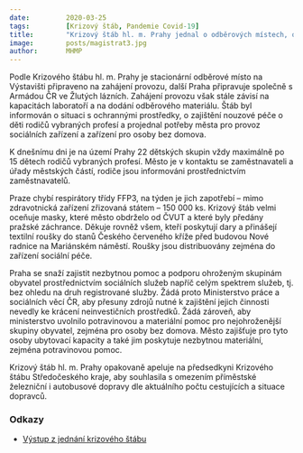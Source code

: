 ```yaml
---
date:         2020-03-25
tags:         [Krizový štáb, Pandemie Covid-19]
title:        "Krizový štáb hl. m. Prahy jednal o odběrových místech, o dětských skupinách, ochranných prostředcích a také o pomoci osobám bez domova"
image: 	      posts/magistrat3.jpg
author:       MHMP
---
```


Podle Krizového štábu hl. m. Prahy je stacionární odběrové místo na Výstavišti připraveno na zahájení provozu, další Praha připravuje společně s Armádou ČR ve Žlutých lázních. Zahájení provozu však stále závisí na kapacitách laboratoří a na dodání odběrového materiálu. Štáb byl informován o situaci s ochrannými prostředky, o zajištění nouzové péče o děti rodičů vybraných profesí a projednal potřeby města pro provoz sociálních zařízení a zařízení pro osoby bez domova.

K dnešnímu dni je na území Prahy 22 dětských skupin vždy maximálně po 15 dětech rodičů vybraných profesí. Město je v kontaktu se zaměstnavateli a úřady městských částí, rodiče jsou informováni prostřednictvím zaměstnavatelů.

Praze chybí respirátory třídy FFP3, na týden je jich zapotřebí – mimo zdravotnická zařízení zřizovaná státem – 150 000 ks. Krizový štáb velmi oceňuje masky, které město obdrželo od ČVUT a které byly předány pražské záchrance. Děkuje rovněž všem, kteří poskytují dary a přinášejí textilní roušky do stanů Českého červeného kříže před budovou Nové radnice na Mariánském náměstí. Roušky jsou distribuovány zejména do zařízení sociální péče.

Praha se snaží zajistit nezbytnou pomoc a podporu ohroženým skupinám obyvatel prostřednictvím sociálních služeb napříč celým spektrem služeb, tj. bez ohledu na druh registrované služby. Žádá proto Ministerstvo práce a sociálních věcí ČR, aby přesuny zdrojů nutné k zajištění jejich činnosti nevedly ke krácení neinvestičních prostředků. Žádá zároveň, aby ministerstvo uvolnilo potravinovou a materiální pomoc pro nejohroženější skupiny obyvatel, zejména pro osoby bez domova. Město zajišťuje pro tyto osoby ubytovací kapacity a také jim poskytuje nezbytnou materiální, zejména potravinovou pomoc.

Krizový štáb hl. m. Prahy opakovaně apeluje na předsedkyni Krizového štábu Středočeského kraje, aby souhlasila s omezením příměstské železniční i autobusové dopravy dle aktuálního počtu cestujících a situace dopravců.

### Odkazy

* [Výstup z jednání krizového štábu](https://a.pirati.cz/praha/pdf/ks-vystup3.pdf)
